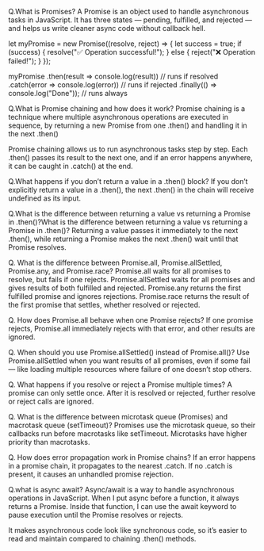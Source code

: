 Q.What is Promises?
A Promise is an object used to handle asynchronous tasks in JavaScript. It has three states — pending, fulfilled, and rejected — and helps us write cleaner async code without callback hell.

let myPromise = new Promise((resolve, reject) => {
  let success = true;
  if (success) {
    resolve("✅ Operation successful!");
  } else {
    reject("❌ Operation failed!");
  }
});

myPromise
  .then(result => console.log(result))   // runs if resolved
  .catch(error => console.log(error))   // runs if rejected
  .finally(() => console.log("Done"));  // runs always


Q.What is Promise chaining and how does it work?
Promise chaining is a technique where multiple asynchronous operations are executed in sequence, by returning a new Promise from one .then() and handling it in the next .then()

Promise chaining allows us to run asynchronous tasks step by step. Each .then() passes its result to the next one, and if an error happens anywhere, it can be caught in .catch() at the end.

Q.What happens if you don’t return a value in a .then() block?
If you don’t explicitly return a value in a .then(), the next .then() in the chain will receive undefined as its input.

Q.What is the difference between returning a value vs returning a Promise in .then()?What is the difference between returning a value vs returning a Promise in .then()?
Returning a value passes it immediately to the next .then(), while returning a Promise makes the next .then() wait until that Promise resolves.

Q. What is the difference between Promise.all, Promise.allSettled, Promise.any, and Promise.race?
Promise.all waits for all promises to resolve, but fails if one rejects.
Promise.allSettled waits for all promises and gives results of both fulfilled and rejected.
Promise.any returns the first fulfilled promise and ignores rejections.
Promise.race returns the result of the first promise that settles, whether resolved or rejected.

Q. How does Promise.all behave when one Promise rejects?
If one promise rejects, Promise.all immediately rejects with that error, and other results are ignored.

Q. When should you use Promise.allSettled() instead of Promise.all()?
Use Promise.allSettled when you want results of all promises, even if some fail — like loading multiple resources where failure of one doesn’t stop others.

Q. What happens if you resolve or reject a Promise multiple times?
A promise can only settle once. After it is resolved or rejected, further resolve or reject calls are ignored.

Q. What is the difference between microtask queue (Promises) and macrotask queue (setTimeout)?
Promises use the microtask queue, so their callbacks run before macrotasks like setTimeout. Microtasks have higher priority than macrotasks.

Q. How does error propagation work in Promise chains?
If an error happens in a promise chain, it propagates to the nearest .catch. If no .catch is present, it causes an unhandled promise rejection.

Q.what is async await?
Async/await is a way to handle asynchronous operations in JavaScript.
When I put async before a function, it always returns a Promise. Inside that function, I can use the await keyword to pause execution until the Promise resolves or rejects.

It makes asynchronous code look like synchronous code, so it’s easier to read and maintain compared to chaining .then() methods.